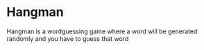 # Hangman
Hangman is a wordguessing game where a word will be generated randomly and you have to guess that word
